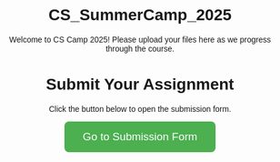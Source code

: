 # CS_SummerCamp_2025
Welcome to CS Camp 2025! Please upload your files here as we progress through the course.
<!DOCTYPE html>
<html>
  <head>
    <title>Submit Your Assignment</title>
    <style>
      body {
        font-family: Arial, sans-serif;
        text-align: center;
        margin-top: 5rem;
      }
      a {
        display: inline-block;
        background-color: #4CAF50;
        color: white;
        padding: 1rem 2rem;
        text-decoration: none;
        font-size: 1.2rem;
        border-radius: 8px;
      }
    </style>
  </head>
  <body>
    <h1>Submit Your Assignment</h1>
    <p>Click the button below to open the submission form.</p>
    <a href="https://forms.gle/QGMXu5kbdQKqm99p6" target="_blank">Go to Submission Form</a>
  </body>
</html>
